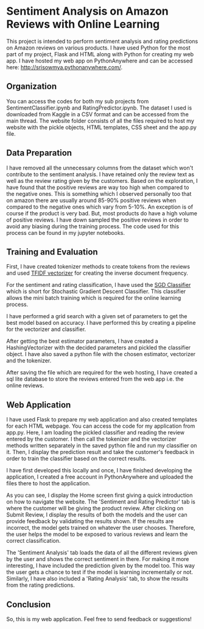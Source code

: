 #  Sentiment Analysis on Amazon Reviews with Online Learning

This project is intended to perform sentiment analysis and rating predictions on Amazon reviews on various products. I have used Python for the most part of my project, Flask and HTML along with Python for creating my web app. I have hosted my web app on PythonAnywhere and can be accessed here: <http://srisowmya.pythonanywhere.com/>.

## Organization

You can access the codes for both my sub projects from SentimentClassifier.ipynb and RatingPredictor.ipynb. The dataset I used is downloaded from Kaggle in a CSV format and can be accessed from the main thread. The website folder consists of all the files required to host my website with the pickle objects, HTML templates, CSS sheet and the app.py file. 

## Data Preparation

I have removed all the unnecessary columns from the dataset which won't contribute to the sentiment analysis. I have retained only the review text as well as the review rating given by the customers. Based on the exploration, I have found that the positive reviews are way too high when compared to the negative ones. This is something which I observed personally too that on amazon there are usually around 85-90% positive reviews when compared to the negative ones which vary from 5-10%. An exception is of course if the product is very bad. But, most products do have a high volume of positive reviews. I have down sampled the positive reviews in order to avoid any biasing during the training process. The code used for this process can be found in my jupyter notebooks.

## Training and Evaluation
First, I have created tokenizer methods to create tokens from the reviews and used [TFIDF vectorizer](https://scikit-learn.org/stable/modules/generated/sklearn.feature_extraction.text.TfidfVectorizer.html) for creating the inverse document frequency.

For the sentiment and rating classification, I have used the [SGD Classifier](https://scikit-learn.org/stable/modules/generated/sklearn.linear_model.SGDClassifier.html) which is short for Stochastic Gradient Descent Classifier. This classifier allows the mini batch training which is required for the online learning process. 

I have performed a grid search with a given set of parameters to get the best model based on accuracy. I have performed this by creating a pipeline for the vectorizer and classifier.

After getting the best estimator parameters, I have created a HashingVectorizer with the decided parameters and pickled the classifier object. I have also saved a python file with the chosen estimator, vectorizer and the tokenizer.

After saving the file which are required for the web hosting, I have created a sql lite database to store the reviews entered from the web app i.e. the online reviews. 

## Web Application
I have used Flask to prepare my web application and also created templates for each HTML webpage. You can access the code for my application from app.py. Here, I am loading the pickled classifier and reading the review entered by the customer. I then call the tokenizer and the vectorizer methods written separately in the saved python file and run my classifier on it. Then, I display the prediction result and take the customer's feedback in order to train the classifier based on the correct results.

I have first developed this locally and once, I have finished developing the application, I created a free account in PythonAnywhere and uploaded the files there to host the application. 

As you can see, I display the Home screen first giving a quick introduction on how to navigate the website. The 'Sentiment and Rating Predictor' tab is where the customer will be giving the product review. After clicking on Submit Review, I display the results of both the models and the user can provide feedback by validating the results shown. If the results are incorrect, the model gets trained on whatever the user chooses. Therefore, the user helps the model to be exposed to various reviews and learn the correct classification.

The 'Sentiment Analysis' tab loads the data of all the different reviews given by the user and shows the correct sentiment in there. For making it more interesting, I have included the prediction given by the model too. This way the user gets a chance to test if the model is learning incrementally or not. Similarly, I have also included a 'Rating Analysis' tab, to show the results from the rating predictions.

## Conclusion
So, this is my web application. Feel free to send feedback or suggestions!

